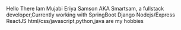 Hello There Iam Mujabi Eriya Samson AKA Smartsam, a fullstack developer,Currently working with 
SpringBoot
Django
Nodejs/Express
ReactJS
html/css/javascript,python,java are my hobbies

